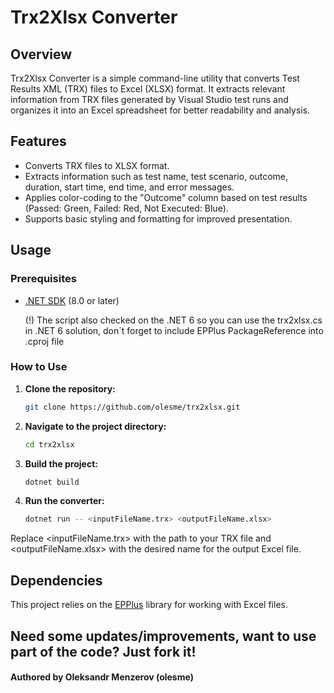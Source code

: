 # Trx2Xlsx Converter

## Overview

Trx2Xlsx Converter is a simple command-line utility that converts Test Results XML (TRX) files to Excel (XLSX) format. It extracts relevant information from TRX files generated by Visual Studio test runs and organizes it into an Excel spreadsheet for better readability and analysis.

## Features

- Converts TRX files to XLSX format.
- Extracts information such as test name, test scenario, outcome, duration, start time, end time, and error messages.
- Applies color-coding to the "Outcome" column based on test results (Passed: Green, Failed: Red, Not Executed: Blue).
- Supports basic styling and formatting for improved presentation.

## Usage

### Prerequisites

- [.NET SDK](https://dotnet.microsoft.com/download) (8.0 or later)
  
    (!) The script also checked on the .NET 6 so you can use the trx2xlsx.cs in .NET 6 solution, don`t forget to include EPPlus PackageReference into .cproj file

### How to Use

1. **Clone the repository:**

   ```bash
   git clone https://github.com/olesme/trx2xlsx.git

2. **Navigate to the project directory:**

   ```bash
   cd trx2xlsx
   
3. **Build the project:**

   ```bash
   dotnet build
   
4. **Run the converter:**
   ```bash
   dotnet run -- <inputFileName.trx> <outputFileName.xlsx>
Replace <inputFileName.trx> with the path to your TRX file and <outputFileName.xlsx> with the desired name for the output Excel file.

## Dependencies

This project relies on the [EPPlus](https://github.com/JanKallman/EPPlus) library for working with Excel files.
                 
## Need some updates/improvements, want to use part of the code? Just fork it!

#### Authored by Oleksandr Menzerov (olesme)
